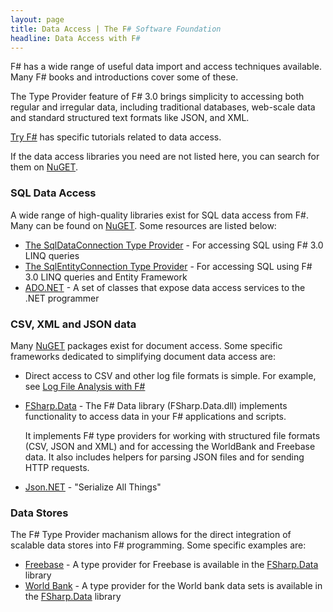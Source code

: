 ```yaml
---
layout: page
title: Data Access | The F# Software Foundation
headline: Data Access with F#
---
```


F# has a wide range of useful data import and access techniques available. Many F# books
and introductions cover some of these. 

The Type Provider feature of 
F# 3.0 brings simplicity to accessing both regular and irregular data, including traditional databases,
web-scale data and standard structured text formats like JSON, and XML.

[Try F#](http://tryfsharp.org/learn) has specific tutorials related to data access. 

If the data access libraries you need are not listed here, you can search for them on [NuGET](http://nuget.org). 

### SQL Data Access

A wide range of high-quality libraries exist for SQL data access from F#. Many can be found on [NuGET](http://nuget.org).
Some resources are listed below:

 * [The SqlDataConnection Type Provider](http://msdn.microsoft.com/en-us/library/hh361033.aspx) - For accessing SQL using F# 3.0 LINQ queries
 * [The SqlEntityConnection Type Provider](http://msdn.microsoft.com/en-us/library/hh361035.aspx) - For accessing SQL using F# 3.0 LINQ queries and Entity Framework
 * [ADO.NET](http://msdn.microsoft.com/en-us/library/aa286484.aspx) - A set of classes that expose data access services to the .NET programmer

### CSV, XML and JSON data

Many [NuGET](http://nuget.org) packages exist for document access. Some specific frameworks dedicated to simplifying document data  access are:

 * Direct access to CSV and other log file formats is simple. For example, see [Log File Analysis with F#](http://jyliao.blogspot.co.uk/2011/03/log-analysis-with-f.html)

 * [FSharp.Data](http://tpetricek.github.io/FSharp.Data/) - The F# Data library (FSharp.Data.dll) implements functionality to access data in your F# applications and scripts. 

   It implements F# type providers for working with structured file formats (CSV, JSON and XML) and for accessing the WorldBank and Freebase data. It also includes helpers for parsing JSON files and for sending HTTP requests.

 * [Json.NET](http://json.codeplex.com/) - "Serialize All Things"

### Data Stores

The F# Type Provider machanism allows for the direct integration of scalable data stores into F# programming. Some specific examples are:

 * [Freebase](http://freeebase.com) - A type provider for Freebase is available in the [FSharp.Data](http://tpetricek.github.io/FSharp.Data/) library
 * [World Bank](http://worldbank.org) - A type provider for the World bank data sets is available in the [FSharp.Data](http://tpetricek.github.io/FSharp.Data/) library


